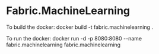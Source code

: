 # Fabric.MachineLearning

To build the docker:
docker build -t fabric.machinelearning .

To run the docker:
docker run -d -p 8080:8080 --name fabric.machinelearning fabric.machinelearning

